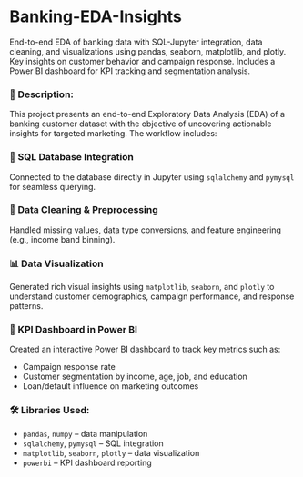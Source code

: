 # Banking-EDA-Insights
End-to-end EDA of banking data with SQL-Jupyter integration, data cleaning, and visualizations using pandas, seaborn, matplotlib, and plotly. Key insights on customer behavior and campaign response. Includes a Power BI dashboard for KPI tracking and segmentation analysis.
### 📝 Description:
This project presents an end-to-end Exploratory Data Analysis (EDA) of a banking customer dataset with the objective of uncovering actionable insights for targeted marketing. The workflow includes:

### 🔗 SQL Database Integration
Connected to the database directly in Jupyter using `sqlalchemy` and `pymysql` for seamless querying.

### 🧹 Data Cleaning & Preprocessing
Handled missing values, data type conversions, and feature engineering (e.g., income band binning).

### 📊 Data Visualization
Generated rich visual insights using `matplotlib`, `seaborn`, and `plotly` to understand customer demographics, campaign performance, and response patterns.

### 📌 KPI Dashboard in Power BI
Created an interactive Power BI dashboard to track key metrics such as:

- Campaign response rate
- Customer segmentation by income, age, job, and education
- Loan/default influence on marketing outcomes

### 🛠️ Libraries Used:
- `pandas`, `numpy` – data manipulation
- `sqlalchemy`, `pymysql` – SQL integration
- `matplotlib`, `seaborn`, `plotly` – data visualization
- `powerbi` – KPI dashboard reporting
